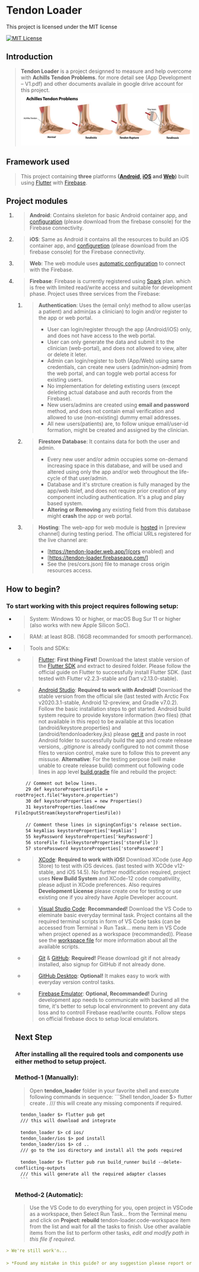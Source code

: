 # Tendon Loader

This project is licensed under the MIT license

[![MIT License][license-badge]][license-link]

[license-badge]: https://img.shields.io/github/license/mitulvaghamshi/tendon_loader?logo=%20&style=for-the-badge
[license-link]: https://github.com/mitulvaghamshi/tendon_loader/blob/main/LICENSE

## Introduction
> **Tendon Loader** is a project designned to measure and help overcome with **Achills Tendon Problems**. for more detail see (App Development – V1.pdf) and other documents availale in google drive account for this project.
![Achills Tendon Problems](tendon-problems.png)
## Framework used
> This project containing **three** platforms **([Android](https://flutter.dev/docs/get-started/flutter-for/android-devs), [iOS](https://flutter.dev/docs/get-started/flutter-for/ios-devs) and [Web](https://flutter.dev/docs/get-started/flutter-for/web-devs))** built using [Flutter](https://flutter.dev/) with [Firebase](https://console.firebase.google.com/project/tendon-loader/overview).
## Project modules
1. > **Android**: Contains skeleton for basic Android container app, and [configuration](https://console.firebase.google.com/project/tendon-loader/settings/general/android:ca.ubc.tendon_loader) (please download from the firebase console) for the Firebase connectivity.
2. > **iOS**: Same as Android it contains all the resources to build an iOS container app, and [configuretion](https://console.firebase.google.com/project/tendon-loader/settings/general/ios:ca.ubc.tendonLoader) (please download from the firebase console) for the Firebase connectivity.
3. > **Web**: The web module uses [automatic configuration](https://firebase.google.com/docs/hosting/reserved-urls?authuser=0) to connect with the Firebase.
4. > **Firebase**: Firebase is currently registered using [Spark](https://firebase.google.com/pricing?authuser=0) plan. which is free with limited read/write access and suitable for development phase. Project uses three services from the Firebase:
    1. > **Authentication**: Uses the (email only) method to allow user(as a patient) and admin(as a clinician) to login and/or register to the app or web portal.
       > * User can login/register through the app (Android/iOS) only, and does not have access to the web portal.
       > * User can only generate the data and submit it to the clinician (web-portal), and does not allowed to view, alter or delete it leter.
       > * Admin can login/register to both (App/Web) using same credentials, can create new users (admin/non-admin) from the web portal, and can toggle web portal access for existing users.
       > * No implementation for deleting extisting users (except deleting actual database and auth records from the Firebase).
       > * New users/admins are created using **email and password** method, and does not contain email verification and allowed to use (non-existing) dummy email addresses.
       > * All new users(patients) are, to follow unique email/user-id formation, might be created and assigned by the clinician.
    2. > **Firestore Database**: It contains data for both the user and admin.
       > * Every new user and/or admin occupies some on-demand increasing space in this database, and will be used and altered using only the app and/or web throughout the life-cycle of that user/admin.
       > * Database and it's strcture creation is fully managed by the app/web itslef, and does not require prior creation of any component including authentication. It's a plug and play based system.
       > * **Altering or Removing** any existing field from this database might **crash** the app or web portal.
    3. > **Hosting**: The web-app for web module is [hosted](https://console.firebase.google.com/project/tendon-loader/hosting/sites) in [preview channel] during testing period. The official URLs registered for the live channel are:
       > * [https://tendon-loader.web.app/](cors enabled) and
       > * [https://tendon-loader.firebaseapp.com/]
       > * See the (res/cors.json) file to manage cross origin resources access.
## How to begin?
### To start working with this project requires following setup:
* > System: Windows 10 or higher, or macOS Bug Sur 11 or higher (also works with new Apple Silicon SoC).
* > RAM: at least 8GB. (16GB recommanded for smooth performance).
* > Tools and SDKs:
   * > [Flutter](https://flutter.dev/): **First thing First!** Download the latest stable version of the [Flutter SDK](https://flutter.dev/docs/get-started/install) and extract to desired folder. Please follow the official guide on Flutter to successfully install Flutter SDK. (last tested with Flutter v2.2.3-stable and Dart v2.13.0-stable).
   * > [Android Studio](https://developer.android.com/studio): **Required to work with Android!** Download the stable version from the official sile (last tested with Arctic Fox v2020.3.1-stable, Android 12-preview, and Gradle v7.0.2). Follow the basic installation steps to get started. Android build system require to provide keystore information (two files) (that not available in this repo) to be available at this location (android/keystore.properties) and (android/tendonloaderkey.jks) please [get it](mailto:mitulvaghmashi@gmail.com) and paste in root Android folder to successfully build the app and create release versions, *.gitignore* is already configured to not commit those files to version control, make sure to follow this to prevent any missuse. **Alternative**: For the testing perpose (will make unable to create release build) comment out following code lines in app level [build.gradle](android/app/build.gradle) file and rebuild the project:
    ```Gradle
        // Comment out below lines.
        29 def keystorePropertiesFile = rootProject.file("keystore.properties")
        30 def keystoreProperties = new Properties()
        31 keystoreProperties.load(new FileInputStream(keystorePropertiesFile))

        // Comment these lines in signingConfigs's release section.
        54 keyAlias keystoreProperties['keyAlias']
        55 keyPassword keystoreProperties['keyPassword']
        56 storeFile file(keystoreProperties['storeFile'])
        57 storePassword keystoreProperties['storePassword']
    ```
   * > [XCode](https://apps.apple.com/us/app/xcode/id497799835?mt=12): **Required to work with iOS!** Download XCode (use App Store) to test with iOS devices. (last tested with XCOde v12-stable, and iOS 14.5). No further modification required, project uses **New Build System** and XCode-12 code compativility, please adjust in XCode preferences. Also requires **Development License** please create one for testing or use existing one if you alredy have Apple Developer account.
   * > [Visual Studio Code](https://code.visualstudio.com/): **Recommanded!** Download the VS Code to eleminate basic everyday terminal task. Project contains all the required terminal scripts in form of VS Code tasks (can be accessed from Terminal > Run Task... menu item in VS Code when project opened as a workspace (recommanded)). Please see the [workspace file](tendon-loader.code-workspace) for more information about all the available scripts.
   * > [Git](https://git-scm.com/) & [GitHub](https://github.com/): **Required!** Please download git if not already installed, also signup for GitHub if not already done.
   * > [GitHub Desktop](https://desktop.github.com/): **Optional!** It makes easy to work with everyday version control tasks.
   * > [Firebase Emulator](https://firebase.google.com/docs/emulator-suite): **Optional, Recommanded!** During development app needs to communicate with backend all the time, it's better to setup local environment to prevent any data loss and to controll Firebase read/write counts. Follow steps on official firebase docs to setup local emulators.
  ## Next Step
  ### After installing all the required tools and components use either method to setup project.
    ### **Method-1 (Manually)**:
    > Open **tendon_loader** folder in your favorite shell and execute following commands in sequence:
        ```Shell
        tendon_loader $> flutter create .
        /// this will create any missing components if required.

        tendon_loader $> flutter pub get
        /// this will download and integrate

        tendon_loader $> cd ios/
        tendon_loader/ios $> pod install
        tendon_loader/ios $> cd ..
        /// go to the ios directory and install all the pods required

        tendon_loader $> flutter pub run build_runner build --delete-conflicting-outputs
        /// this will generate all the required adapter classes
        ```
    ### **Method-2 (Automatic)**:
    > Use the VS Code to do everything for you, open project in VSCode as a workspace, then Select Run Task... from the Terminal menu and click on **Project: rebuild** tendon-loader.code-workspace item from the list and wait for all the tasks to finish. Use other available items from the list to  perform other tasks, *edit and modify path in this file if required*.

```markdown
> We're still work'n...

> *Found any mistake in this guide? or any suggestion please report or create new issue.
```